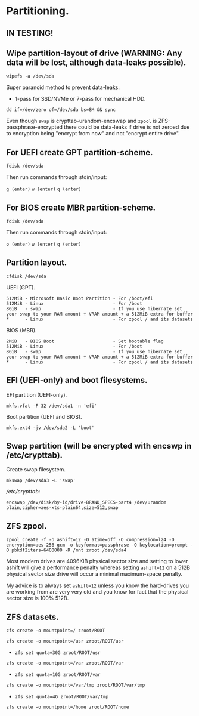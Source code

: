 # Partitioning.

## IN TESTING!

## Wipe partition-layout of drive (WARNING: Any data will be lost, although data-leaks possible).

`wipefs -a /dev/sda`

Super paranoid method to prevent data-leaks:

  - 1-pass for SSD/NVMe or 7-pass for mechanical HDD.

`dd if=/dev/zero of=/dev/sda bs=8M && sync`

Even though `swap` is crypttab-urandom-encswap and `zpool` is ZFS-passphrase-encrypted there could be data-leaks if drive is not zeroed due to encryption being "encrypt from now" and not "encrypt entire drive".

## For UEFI create GPT partition-scheme.

`fdisk /dev/sda`

Then run commands through stdin/input:

`g (enter)`
`w (enter)`
`q (enter)`

## For BIOS create MBR partition-scheme.

`fdisk /dev/sda`

Then run commands through stdin/input:

`o (enter)`
`w (enter)`
`q (enter)`

## Partition layout.

`cfdisk /dev/sda`

UEFI (GPT).

```
512MiB - Microsoft Basic Boot Partition - For /boot/efi
512MiB - Linux                          - For /boot
8GiB   - swap                           - If you use hibernate set your swap to your RAM amount + VRAM amount + a 512MiB extra for buffer
*      - Linux                          - For zpool / and its datasets
```

BIOS (MBR).

```
2MiB   - BIOS Boot                      - Set bootable flag
512MiB - Linux                          - For /boot
8GiB   - swap                           - If you use hibernate set your swap to your RAM amount + VRAM amount + a 512MiB extra for buffer
*      - Linux                          - For zpool / and its datasets
```

## EFI (UEFI-only) and boot filesystems.
EFI partition (UEFI-only).

`mkfs.vfat -F 32 /dev/sda1 -n 'efi'`

Boot partition (UEFI and BIOS).

`mkfs.ext4 -jv /dev/sda2 -L 'boot'`

## Swap partition (will be encrypted with encswp in /etc/crypttab).

Create swap filesystem.

`mkswap /dev/sda3 -L 'swap'`

_/etc/crypttab_:
```
encswap /dev/disk/by-id/drive-BRAND_SPECS-part4 /dev/urandom plain,cipher=aes-xts-plain64,size=512,swap
```

## ZFS zpool.

`zpool create -f -o ashift=12 -O atime=off -O compression=lz4 -O encryption=aes-256-gcm -o keyformat=passphrase -O keylocation=prompt -O pbkdf2iters=6400000 -R /mnt zroot /dev/sda4`

Most modern drives are 4096KiB physical sector size and setting to lower ashift will give a performance penalty whereas setting `ashift=12` on a 512B physical sector size drive will occur a minimal maximum-space penalty.

My advice is to always set `ashift=12` unless you know the hard-drives you are working from are very very old and you know for fact that the physical sector size is 100% 512B.

## ZFS datasets.

`zfs create -o mountpoint=/ zroot/ROOT`

`zfs create -o mountpoint=/usr zroot/ROOT/usr`

  - `zfs set quota=30G zroot/ROOT/usr`

`zfs create -o mountpoint=/var zroot/ROOT/var`

  - `zfs set quota=10G zroot/ROOT/var`

`zfs create -o mountpoint=/var/tmp zroot/ROOT/var/tmp`

  - `zfs set quota=4G zroot/ROOT/var/tmp`

`zfs create -o mountpoint=/home zroot/ROOT/home`

